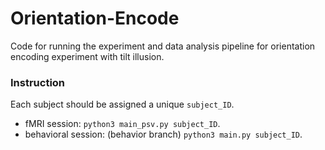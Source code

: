 # Orientation-Encode
Code for running the experiment and data analysis pipeline for orientation encoding experiment with tilt illusion.

### Instruction
Each subject should be assigned a unique `subject_ID`.  
- fMRI session: `python3 main_psv.py subject_ID`.
- behavioral session: (behavior branch) `python3 main.py subject_ID`.
